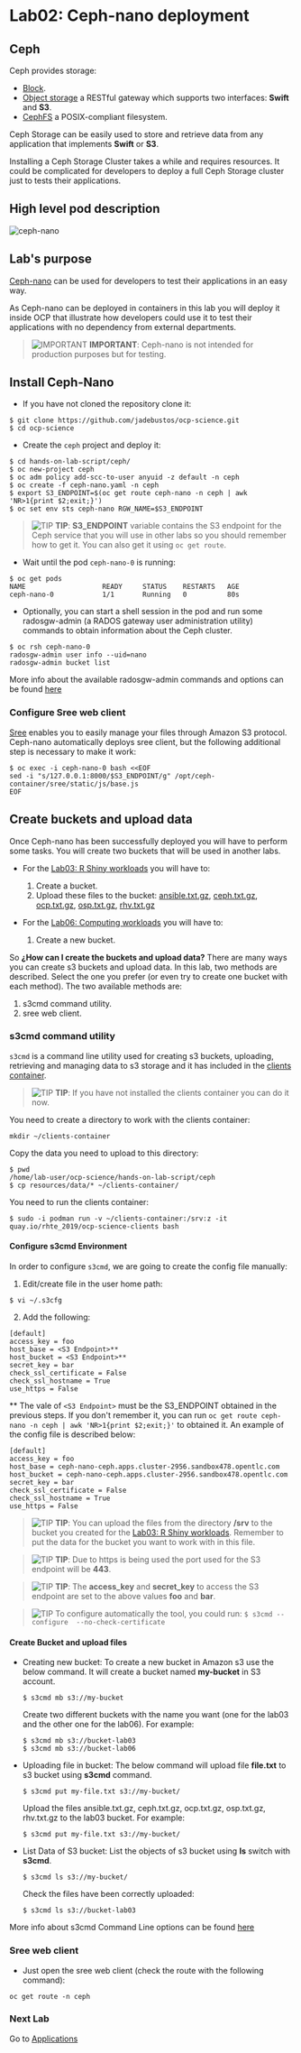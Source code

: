 # Lab02: Ceph-nano deployment

## Ceph

Ceph provides storage:

* [Block](https://docs.ceph.com/docs/master/rbd/).
* [Object storage](https://docs.ceph.com/docs/master/radosgw/) a RESTful gateway which supports two interfaces: **Swift** and **S3**.
* [CephFS](https://docs.ceph.com/docs/master/cephfs/) a POSIX-compliant filesystem.

Ceph Storage can be easily used to store and retrieve data from any application that implements **Swift** or **S3**.

Installing a Ceph Storage Cluster takes a while and requires resources. It could be complicated for developers to deploy a full Ceph Storage cluster just to tests their applications.

## High level pod description

![ceph-nano](imgs/ceph-nano.png)

## Lab's purpose

[Ceph-nano](https://github.com/ceph/cn) can be used for developers to test their applications in an easy way.

As Ceph-nano can be deployed in containers in this lab you will deploy it inside OCP that illustrate how developers could use it to test their applications with no dependency from external departments.

> ![IMPORTANT](../imgs/important-icon.png) **IMPORTANT**: Ceph-nano is not intended for production purposes but for testing.

## Install Ceph-Nano

* If you have not cloned the repository clone it:

```
$ git clone https://github.com/jadebustos/ocp-science.git
$ cd ocp-science
```

* Create the ``ceph`` project and deploy it:

```
$ cd hands-on-lab-script/ceph/
$ oc new-project ceph
$ oc adm policy add-scc-to-user anyuid -z default -n ceph
$ oc create -f ceph-nano.yaml -n ceph
$ export S3_ENDPOINT=$(oc get route ceph-nano -n ceph | awk 'NR>1{print $2;exit;}')
$ oc set env sts ceph-nano RGW_NAME=$S3_ENDPOINT
```

> ![TIP](../imgs/tip-icon.png) **TIP**: **S3_ENDPOINT** variable contains the S3 endpoint for the Ceph service that you will use in other labs so you should remember how to get it. You can also get it using ``oc get route``.

* Wait until the pod ```ceph-nano-0``` is running:

```
$ oc get pods
NAME                   READY     STATUS    RESTARTS   AGE
ceph-nano-0            1/1       Running   0          80s
```

* Optionally, you can start a shell session in the pod and run some radosgw-admin (a RADOS gateway user administration utility) commands to obtain information about the Ceph cluster.
```
$ oc rsh ceph-nano-0
radosgw-admin user info --uid=nano
radosgw-admin bucket list
```
  More info about the available radosgw-admin commands and options can be found [here](https://docs.ceph.com/docs/giant/man/8/radosgw-admin/)

### Configure Sree web client
[Sree](https://github.com/cannium/Sree) enables you to easily manage your files through Amazon S3 protocol. Ceph-nano automatically deploys sree client, but the following additional step is necessary to make it work:

```
$ oc exec -i ceph-nano-0 bash <<EOF
sed -i "s/127.0.0.1:8000/$S3_ENDPOINT/g" /opt/ceph-container/sree/static/js/base.js
EOF
```

## Create buckets and upload data

Once Ceph-nano has been successfully deployed you will have to perform some tasks. You will create two buckets that will be used in another labs.

* For the [Lab03: R Shiny workloads](https://github.com/jadebustos/ocp-science/blob/master/hands-on-lab-script/applications/r-shiny.md) you will have to:

  1. Create a bucket.
  2. Upload these files to the bucket: [ansible.txt.gz](data/ansible.txt.gz), [ceph.txt.gz](data/ceph.txt.gz), [ocp.txt.gz](data/ocp.txt.gz), [osp.txt.gz](data/osp.txt.gz), [rhv.txt.gz](data/rhv.txt.gz)

* For the [Lab06: Computing workloads](https://github.com/jadebustos/ocp-science/blob/master/hands-on-lab-script/applications/pi.md) you will have to:

  1. Create a new bucket.

So **¿How can I create the buckets and upload data?** There are many ways you can create s3 buckets and upload data. In this lab, two methods are described. Select the one you prefer (or even try to create one bucket with each method). The two available methods are:

  1. s3cmd command utility.
  2. sree web client.

### s3cmd command utility

`s3cmd` is a command line utility used for creating s3 buckets, uploading, retrieving and managing data to s3 storage and it has included in the [clients container](https://github.com/jadebustos/ocp-science/tree/master/hands-on-lab-script/intro).

> ![TIP](../imgs/tip-icon.png) **TIP**: If you have not installed the clients container you can do it now.

You need to create a directory to work with the clients container:

```
mkdir ~/clients-container
```

Copy the data you need to upload to this directory:

```
$ pwd
/home/lab-user/ocp-science/hands-on-lab-script/ceph
$ cp resources/data/* ~/clients-container/
```

You need to run the clients container:

```
$ sudo -i podman run -v ~/clients-container:/srv:z -it quay.io/rhte_2019/ocp-science-clients bash
```

#### Configure s3cmd Environment

In order to configure `s3cmd`, we are going to create the config file manually:

1. Edit/create file in the user home path:

  ```
  $ vi ~/.s3cfg
  ```

2. Add the following:

  ```
  [default]
  access_key = foo
  host_base = <S3 Endpoint>**
  host_bucket = <S3 Endpoint>**
  secret_key = bar
  check_ssl_certificate = False
  check_ssl_hostname = True
  use_https = False
  ```

** The vale of ```<S3 Endpoint>``` must be the S3_ENDPOINT obtained in the previous steps. If you don't remember it, you can run ```oc get route ceph-nano -n ceph | awk 'NR>1{print $2;exit;}'``` to obtained it. An example of the config file is described below:

  ```
  [default]
  access_key = foo
  host_base = ceph-nano-ceph.apps.cluster-2956.sandbox478.opentlc.com
  host_bucket = ceph-nano-ceph.apps.cluster-2956.sandbox478.opentlc.com
  secret_key = bar
  check_ssl_certificate = False
  check_ssl_hostname = True
  use_https = False
  ```

> ![TIP](../imgs/tip-icon.png) **TIP**: You can upload the files from the directory **/srv** to the bucket you created for the [Lab03: R Shiny workloads](https://github.com/jadebustos/ocp-science/blob/master/hands-on-lab-script/applications/r-shiny.md). Remember to put the data for the bucket you want to work with in this file.

> ![TIP](../imgs/tip-icon.png) **TIP**: Due to https is being used the port used for the S3 endpoint will be **443**.

> ![TIP](../imgs/tip-icon.png) **TIP**: The __access_key__ and __secret_key__ to access the S3 endpoint are set to the above values **foo** and **bar**.

> ![TIP](../imgs/tip-icon.png) To configure automatically the tool, you could run: ```$ s3cmd --configure  --no-check-certificate```

#### Create Bucket and upload files

* Creating new bucket: To create a new bucket in Amazon s3 use the below command. It will create a bucket named **my-bucket** in S3 account.
  ```
  $ s3cmd mb s3://my-bucket
  ```
  Create two different buckets with the name you want (one for the lab03 and the other one for the lab06). For example:
  ```
  $ s3cmd mb s3://bucket-lab03
  $ s3cmd mb s3://bucket-lab06
  ```

* Uploading file in bucket: The below command will upload file **file.txt** to s3 bucket using **s3cmd** command.
  ```
  $ s3cmd put my-file.txt s3://my-bucket/
  ```
  Upload the files ansible.txt.gz, ceph.txt.gz, ocp.txt.gz, osp.txt.gz, rhv.txt.gz to the lab03 bucket. For example:
  ```
  $ s3cmd put my-file.txt s3://my-bucket/
  ```

* List Data of S3 bucket: List the objects of s3 bucket using **ls** switch with **s3cmd**.
  ```
  $ s3cmd ls s3://my-bucket/
  ```
  Check the files have been correctly uploaded:
  ```
  $ s3cmd ls s3://bucket-lab03
  ```
More info about s3cmd Command Line options can be found [here](https://github.com/jadebustos/ocp-science/blob/master/hands-on-lab-script/ceph/s3cmd.md)

### Sree web client
* Just open the sree web client (check the route with the following command):
```
oc get route -n ceph
```

### Next Lab
Go to [Applications](https://github.com/jadebustos/ocp-science/blob/master/hands-on-lab-script/applications/README.md)
